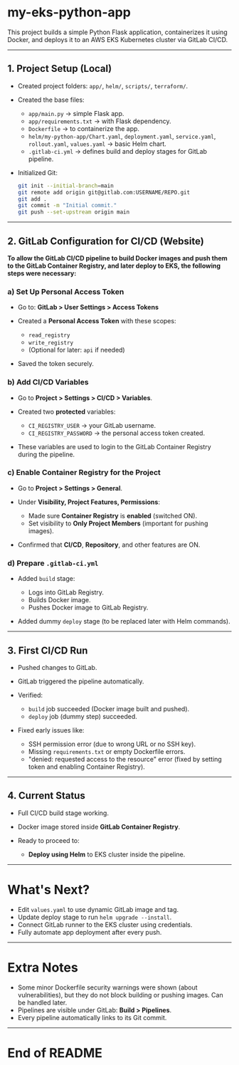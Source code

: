 # my-eks-python-app

This project builds a simple Python Flask application, containerizes it using Docker, and deploys it to an AWS EKS Kubernetes cluster via GitLab CI/CD.

---

## 1. Project Setup (Local)

* Created project folders: `app/`, `helm/`, `scripts/`, `terraform/`.
* Created the base files:

  * `app/main.py` → simple Flask app.
  * `app/requirements.txt` → with Flask dependency.
  * `Dockerfile` → to containerize the app.
  * `helm/my-python-app/Chart.yaml`, `deployment.yaml`, `service.yaml`, `rollout.yaml`, `values.yaml` → basic Helm chart.
  * `.gitlab-ci.yml` → defines build and deploy stages for GitLab pipeline.
* Initialized Git:

  ```bash
  git init --initial-branch=main
  git remote add origin git@gitlab.com:USERNAME/REPO.git
  git add .
  git commit -m "Initial commit."
  git push --set-upstream origin main
  ```

---

## 2. GitLab Configuration for CI/CD (Website)

**To allow the GitLab CI/CD pipeline to build Docker images and push them to the GitLab Container Registry, and later deploy to EKS, the following steps were necessary:**

### a) Set Up Personal Access Token

* Go to: **GitLab > User Settings > Access Tokens**
* Created a **Personal Access Token** with these scopes:

  * `read_registry`
  * `write_registry`
  * (Optional for later: `api` if needed)
* Saved the token securely.

### b) Add CI/CD Variables

* Go to **Project > Settings > CI/CD > Variables**.
* Created two **protected** variables:

  * `CI_REGISTRY_USER` → your GitLab username.
  * `CI_REGISTRY_PASSWORD` → the personal access token created.
* These variables are used to login to the GitLab Container Registry during the pipeline.

### c) Enable Container Registry for the Project

* Go to **Project > Settings > General**.
* Under **Visibility, Project Features, Permissions**:

  * Made sure **Container Registry** is **enabled** (switched ON).
  * Set visibility to **Only Project Members** (important for pushing images).
* Confirmed that **CI/CD**, **Repository**, and other features are ON.

### d) Prepare `.gitlab-ci.yml`

* Added `build` stage:

  * Logs into GitLab Registry.
  * Builds Docker image.
  * Pushes Docker image to GitLab Registry.
* Added dummy `deploy` stage (to be replaced later with Helm commands).

---

## 3. First CI/CD Run

* Pushed changes to GitLab.
* GitLab triggered the pipeline automatically.
* Verified:

  * `build` job succeeded (Docker image built and pushed).
  * `deploy` job (dummy step) succeeded.
* Fixed early issues like:

  * SSH permission error (due to wrong URL or no SSH key).
  * Missing `requirements.txt` or empty Dockerfile errors.
  * "denied: requested access to the resource" error (fixed by setting token and enabling Container Registry).

---

## 4. Current Status

* Full CI/CD build stage working.
* Docker image stored inside **GitLab Container Registry**.
* Ready to proceed to:

  * **Deploy using Helm** to EKS cluster inside the pipeline.

---

# What's Next?

* Edit `values.yaml` to use dynamic GitLab image and tag.
* Update deploy stage to run `helm upgrade --install`.
* Connect GitLab runner to the EKS cluster using credentials.
* Fully automate app deployment after every push.

---

# Extra Notes

* Some minor Dockerfile security warnings were shown (about vulnerabilities), but they do not block building or pushing images. Can be handled later.
* Pipelines are visible under GitLab: **Build > Pipelines**.
* Every pipeline automatically links to its Git commit.

---

# End of README
